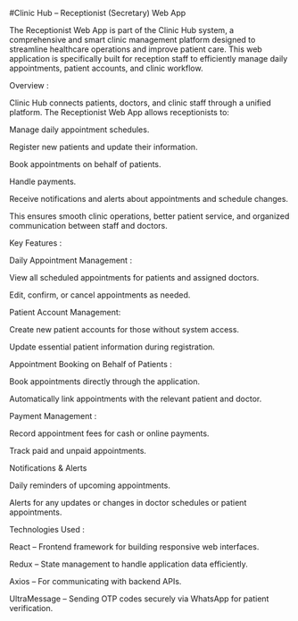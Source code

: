 #Clinic Hub – Receptionist (Secretary) Web App

The Receptionist Web App is part of the Clinic Hub system, a comprehensive and smart clinic management platform designed to streamline healthcare operations and improve patient care. This web application is specifically built for reception staff to efficiently manage daily appointments, patient accounts, and clinic workflow.

Overview :

Clinic Hub connects patients, doctors, and clinic staff through a unified platform. The Receptionist Web App allows receptionists to:

Manage daily appointment schedules.

Register new patients and update their information.

Book appointments on behalf of patients.

Handle payments.

Receive notifications and alerts about appointments and schedule changes.

This ensures smooth clinic operations, better patient service, and organized communication between staff and doctors.

Key Features :

Daily Appointment Management :

View all scheduled appointments for patients and assigned doctors.

Edit, confirm, or cancel appointments as needed.

Patient Account Management:

Create new patient accounts for those without system access.

Update essential patient information during registration.

Appointment Booking on Behalf of Patients :

Book appointments directly through the application.

Automatically link appointments with the relevant patient and doctor.

Payment Management :

Record appointment fees for cash or online payments.

Track paid and unpaid appointments.

Notifications & Alerts

Daily reminders of upcoming appointments.

Alerts for any updates or changes in doctor schedules or patient appointments.

Technologies Used :

React – Frontend framework for building responsive web interfaces.

Redux – State management to handle application data efficiently.

Axios – For communicating with backend APIs.

UltraMessage – Sending OTP codes securely via WhatsApp for patient verification.
